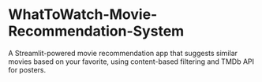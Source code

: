 # WhatToWatch-Movie-Recommendation-System
A Streamlit-powered movie recommendation app that suggests similar movies based on your favorite, using content-based filtering and TMDb API for posters.
